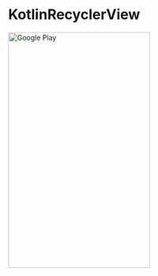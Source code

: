 # KotlinRecyclerView

[<img src="https://lh3.googleusercontent.com/Dnw-i0Lesv2sblDbdtmml4VQrASPe-CxdZA_UqGrYi5ZZrPW9GS9e5KLFeHiU6MKCA=h900" width="286.583" height="475" alt="Google Play"/>](https://play.google.com/store/apps/details?id=motion.studio.jadwalshalat&hl=in)
